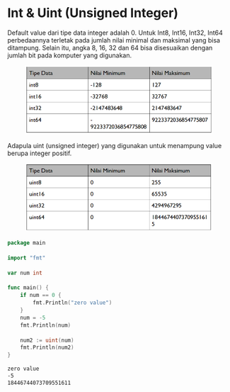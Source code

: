 # Int & Uint (Unsigned Integer)

Default value dari tipe data integer adalah 0. Untuk Int8, Int16, Int32, Int64 perbedaannya terletak pada jumlah nilai minimal dan maksimal yang bisa ditampung. Selain itu, angka 8, 16, 32 dan 64 bisa disesuaikan dengan jumlah bit pada komputer yang digunakan.

<figure><img src="../.gitbook/assets/int.png" alt=""><figcaption></figcaption></figure>

Adapula uint (unsigned integer) yang digunakan untuk menampung value berupa integer positif.

<figure><img src="../.gitbook/assets/uint.png" alt=""><figcaption></figcaption></figure>

```go
package main

import "fmt"

var num int

func main() {
    if num == 0 {
        fmt.Println("zero value")
    }
    num = -5
    fmt.Println(num)
    
    num2 := uint(num)
    fmt.Println(num2)
}
```

```
zero value
-5
18446744073709551611
```
